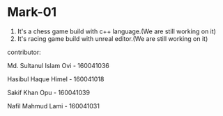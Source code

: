 # Mark-01


1. It's a chess game build with c++ language.(We are still working on it)
2. It's racing game build with unreal editor.(We are still working on it)


contributor:

Md. Sultanul Islam Ovi - 160041036

Hasibul Haque Himel - 160041018

Sakif Khan Opu - 160041039

Nafil Mahmud Lami - 160041031
